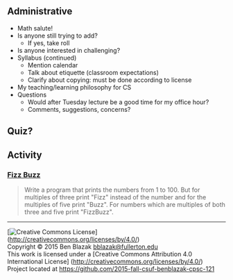 ## Administrative
- Math salute!
- Is anyone still trying to add?
    - If yes, take roll
- Is anyone interested in challenging?
- Syllabus (continued)
    - Mention calendar
    - Talk about etiquette (classroom expectations)
    - Clarify about copying: must be done according to license
- My teaching/learning philosophy for CS
- Questions
    - Would after Tuesday lecture be a good time for my office hour?
    - Comments, suggestions, concerns?

## Quiz?

## Activity

### [Fizz Buzz](http://c2.com/cgi/wiki?FizzBuzzTest)

> Write a program that prints the numbers from 1 to 100. But for multiples of
> three print "Fizz" instead of the number and for the multiples of five print
> "Buzz". For numbers which are multiples of both three and five print
> "FizzBuzz".


-------------------------------------------------------------------------------
[![Creative Commons License](https://i.creativecommons.org/l/by/4.0/88x31.png)]
(http://creativecommons.org/licenses/by/4.0/)  
Copyright &copy; 2015 Ben Blazak <bblazak@fullerton.edu>  
This work is licensed under a [Creative Commons Attribution 4.0 International
License] (http://creativecommons.org/licenses/by/4.0/)  
Project located at <https://github.com/2015-fall-csuf-benblazak-cpsc-121>

